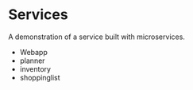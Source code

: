 # Services
A demonstration of a service built with microservices.

- Webapp
- planner
- inventory
- shoppinglist